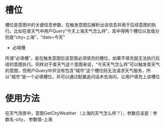 # 槽位
槽位是意图中的关键信息参数，在触发意图后解析出该信息并用于后续意图的执行。比如在查天气中用户Query“今天上海天气怎么样”，其中得两个槽位以及值分别是“city=上海”，“date=今天”  
- 必填槽

所谓“必填槽”，是在触发意图后该意图必须填充的槽位，如果不填充就无法执行后续的意图执行。同样对于查天气这个意图来说，“今天天气怎么样”可以触发查天气的意图，但用户Query中并没有包含“城市”这个槽位则无法请求天气服务，所以“城市”是一个必填槽位，并可以通过配置追问话术去询问，让用户填充上该槽位 

# 使用方法
在天气场景中，意图GetCityWeather （上海的天气怎么样？），参数应该是：参数名-city， 参数值-上海
